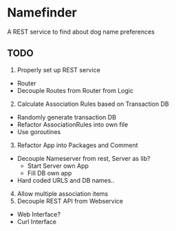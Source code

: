 # Namefinder
A REST service to find about dog name preferences
## TODO
1. Properly set up REST service
 - Router
 - Decouple Routes from Router from Logic
2. Calculate Association Rules based on Transaction DB
 - Randomly generate transaction DB
 - Refactor AssociationRules into own file
 - Use goroutines
3. Refactor App into Packages and Comment
 - Decouple Nameserver from rest, Server as lib?
    - Start Server own App
    - Fill DB own app
 - Hard coded URLS and DB names..
4. Allow multiple association items
5. Decouple REST API from Webservice
 - Web Interface?
 - Curl Interface



